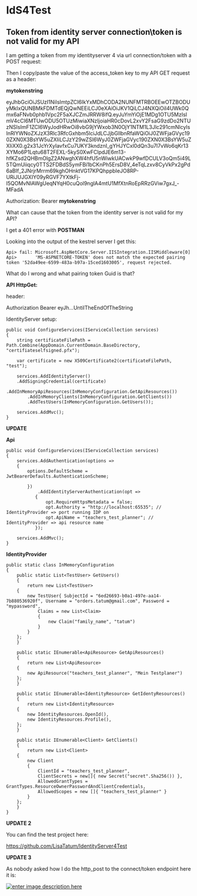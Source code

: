 # IdS4Test

## Token from identity server connection\token is not valid for my API

I am getting a token from my identityserver 4 via url connection/token with a POST request:

Then I copy/paste the value of the access_token key to my API GET request as a header:

**mytokenstring**

eyJhbGciOiJSUzI1NiIsImtpZCI6IkYxMDhCODA2NUNFMTRBOEEwOTZBODUyMkIxQUNBMkFDMTdEQjQwNEEiLCJ0eXAiOiJKV1QiLCJ4NXQiOiI4UWk0Qmx6aFNvb0phb1Vpc2F5aXJCZmJRRW8ifQ.eyJuYmYiOjE1MDg1OTU5MzIsImV4cCI6MTUwODU5OTUzMiwiaXNzIjoiaHR0cDovL2xvY2FsaG9zdDo2NTUzNSIsImF1ZCI6WyJodHRwOi8vbG9jYWxob3N0OjY1NTM1L3Jlc291cmNlcyIsInRlYWNoZXJzX3Rlc3RfcGxhbm5lciJdLCJjbGllbnRfaWQiOiJ0ZWFjaGVyc190ZXN0X3BsYW5uZXIiLCJzY29wZSI6WyJ0ZWFjaGVyc190ZXN0X3BsYW5uZXIiXX0.g2x31JcYrXyIavfxCu7UKY3kndznI_gYHJYCxl0dQn3u7l7vWo6qKr13XYMo6P1Lqtu68T2FEXL-5kyS0XwFClpdJE6m13-hfKZsd2QHBmOlgZ2ANwghXW4hfU5nWiwkUACwkP9wfDCULV3oQm5i49L5TQmUiiqcy0TTS2FDBdS5ymFBi1bCKnPh5ErsD8V_4eTqLzxv8CyVkPx2gPd6aBIf_2JNrjrMrrm69kghOHnktVG17KPQhppbIeJO8RP-URiJUJGXIY09yRGVF7YXtkFj-I5QOMvNIAWgUeqNYqH0cuQol9nglA4mtU1MfXtnRoEpRRzGViw7gxJ_-MFadA

Authorization: Bearer **mytokenstring**

What can cause that the token from the identity server is not valid for my API?

I get a 401 error with **POSTMAN**

Looking into the output of the kestrel server I get this:

    Api> fail: Microsoft.AspNetCore.Server.IISIntegration.IISMiddleware[0]
    Api>       'MS-ASPNETCORE-TOKEN' does not match the expected pairing token '52da49ee-6599-483a-b97a-15ced1603005', request rejected.

What do I wrong and what pairing token Guid is that?

 
**API HttpGet:**

header:

Authorization Bearer eyJh...UntilTheEndOfTheString

IdentityServer setup:

    public void ConfigureServices(IServiceCollection services)
    {
        string certificateFilePath = Path.Combine(AppDomain.CurrentDomain.BaseDirectory, "certifiateselfsigned.pfx");
    
        var certificate = new X509Certificate2(certificateFilePath, "test");
    
        services.AddIdentityServer()
        .AddSigningCredential(certificate)
            .AddInMemoryApiResources(InMemoryConfiguration.GetApiResources())
            .AddInMemoryClients(InMemoryConfiguration.GetClients())
            .AddTestUsers(InMemoryConfiguration.GetUsers());
    
        services.AddMvc();
    }

**UPDATE**

  **Api**

    public void ConfigureServices(IServiceCollection services)
    {
    	services.AddAuthentication(options =>
    	{
    		options.DefaultScheme = JwtBearerDefaults.AuthenticationScheme;
    	   
    		})
    			.AddIdentityServerAuthentication(opt =>
    		   {
    			   opt.RequireHttpsMetadata = false;
    			   opt.Authority = "http://localhost:65535"; // IdentityProvider => port running IDP on
    			   opt.ApiName = "teachers_test_planner"; // IdentityProvider => api resource name
    		   });
    
    	services.AddMvc();
    }

**IdentityProvider**

    public static class InMemoryConfiguration
    {
        public static List<TestUser> GetUsers()
        {
            return new List<TestUser>
        {
            new TestUser{ SubjectId = "6ed26693-b0a1-497e-aa14-7b880536920f", Username = "orders.tatum@gmail.com", Password = "mypassword",
                Claims = new List<Claim>
                {
                    new Claim("family_name", "tatum")
                }
            }
        };
        }
    
        public static IEnumerable<ApiResource> GetApiResources()
        {
            return new List<ApiResource>
        {
            new ApiResource("teachers_test_planner", "Mein Testplaner")
        };
        }
    
        public static IEnumerable<IdentityResource> GetIdentyResources()
        {
            return new List<IdentityResource>
        {
            new IdentityResources.OpenId(),
            new IdentityResources.Profile(),
        };
        }
    
        public static IEnumerable<Client> GetClients()
        {
            return new List<Client>
        {
            new Client
            {
                ClientId = "teachers_test_planner",
                ClientSecrets = new[]{ new Secret("secret".Sha256()) },
                AllowedGrantTypes = GrantTypes.ResourceOwnerPasswordAndClientCredentials,
                AllowedScopes = new []{ "teachers_test_planner" }
            }
        };
        }
    }

**UPDATE 2**

You can find the test project here:

https://github.com/LisaTatum/IdentityServer4Test

**UPDATE 3**

As nobody asked how I do the http_post to the connect/token endpoint here it is:

[![enter image description here][1]][1]


  [1]: https://i.stack.imgur.com/JevOd.png



